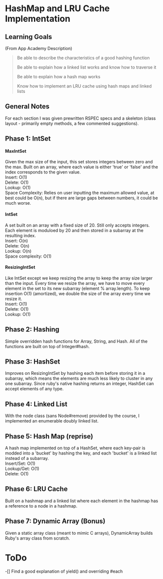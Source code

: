# HashMap and LRU Cache Implementation
## Learning Goals
(From App Academy Description)
> Be able to describe the characteristics of a good hashing function
>
> Be able to explain how a linked list works and know how to traverse it
>
> Be able to explain how a hash map works
>
> Know how to implement an LRU cache using hash maps and linked lists
## General Notes
For each section I was given prewritten RSPEC specs and a skeleton (class layout - 
primarily empty methods, a few commented suggestions).
## Phase 1: IntSet
#### MaxIntSet
Given the max size of the input, this set stores integers between zero and the max. 
Built on an array, where each value is either 'true' or 'false' and the index
corresponds to the given value.  
Insert: O(1)  
Delete: O(1)  
Lookup: O(1)  
Space Complexity: Relies on user inputting the maximum allowed value, at best could
be O(n), but if there are large gaps between numbers, it could be much worse.
#### IntSet
A set built on an array with a fixed size of 20. Still only accepts integers.
Each element is moduloed by 20 and then stored in a subarray at the resulting index.  
Insert: O(n)  
Delete: O(n)  
Lookup: O(n)  
Space complexity: O(1)
#### ResizingIntSet
Like IntSet except we keep resizing the array to keep the array size larger than the input.
Every time we resize the array, we have to move every element in the set to its new subarray (element % array.length).
To keep insertion O(1) (amortized), we double the size of the array every time we resize it.  
Insert: O(1)  
Delete: O(1)  
Lookup: O(1)
## Phase 2: Hashing
Simple overridden hash functions for Array, String, and Hash. All of the
functions are built on top of Integer#hash.
## Phase 3: HashSet
Improves on ResizingIntSet by hashing each item before storing it in a subarray,
which means the elements are much less likely to cluster in any one subarray.
Since ruby's native hashing returns an integer, HashSet can accept elements of any type.
## Phase 4: Linked List
With the node class (sans Node#remove) provided by the course, I implemented an enumerable doubly linked list.
## Phase 5: Hash Map (reprise)
A hash map implemented on top of a HashSet, where each key-pair is modded into a 
'bucket' by hashing the key, and each 'bucket' is a linked list instead of a subarray.  
Insert/Set: O(1)  
Lookup/Get: O(1)  
Delete: O(1)
## Phase 6: LRU Cache
Built on a hashmap and a linked list where each element in the hashmap has a reference to a node in a hashmap.  
## Phase 7: Dynamic Array (Bonus)  
Given a static array class (meant to mimic C arrays), DynamicArray builds Ruby's
array class from scratch.
# ToDo
-[] Find a good explanation of yield() and overriding #each 